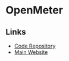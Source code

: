 # OpenMeter

## Links

- [Code Repository](https://github.com/openmeterio/openmeter)
- [Main Website](https://openmeter.io)
